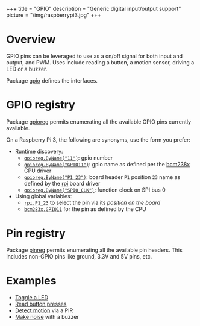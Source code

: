 +++
title = "GPIO"
description = "Generic digital input/output support"
picture = "/img/raspberrypi3.jpg"
+++

# Overview

GPIO pins can be leveraged to use as a on/off signal for both input and output,
and PWM. Uses include reading a button, a motion sensor, driving a LED or a
buzzer.

Package [gpio](https://periph.io/x/periph/conn/gpio) defines the interfaces.


# GPIO registry

Package [gpioreg](https://periph.io/x/periph/conn/gpio/gpioreg) permits
enumerating all the available GPIO pins currently available.

On a Raspberry Pi 3, the following are synonyms, use the form you prefer:

- Runtime discovery:
  - [`gpioreg.ByName("11")`](https://periph.io/x/periph/conn/gpio/gpioreg#ByName):
    gpio number
  - [`gpioreg.ByName("GPIO11")`](https://periph.io/x/periph/conn/gpio/gpioreg#ByName):
    gpio name as defined per the
    [bcm238x](https://periph.io/x/periph/host/bcm283x) CPU driver
  - [`gpioreg.ByName("P1_23")`](https://periph.io/x/periph/conn/gpio/gpioreg#ByName):
    board header `P1` position `23` name as defined by the
    [rpi](https://periph.io/x/periph/host/rpi) board driver
  - [`gpioreg.ByName("SPI0_CLK")`](https://periph.io/x/periph/conn/gpio/gpioreg#ByName):
    function clock on SPI bus 0
- Using global variables:
  - [`rpi.P1_23`](https://periph.io/x/periph/host/rpi#P1_33) to
    select the pin via its _position on the board_
  - [`bcm283x.GPIO11`](https://periph.io/x/periph/host/bcm283x#GPIO13) for the
    pin as defined by the CPU


# Pin registry

Package [pinreg](https://periph.io/x/periph/conn/pin/pinreg) permits
enumerating all the available pin headers. This includes non-GPIO pins like
ground, 3.3V and 5V pins, etc.


# Examples

- [Toggle a LED](/device/led/)
- [Read button presses](/device/button/)
- [Detect motion](/device/pir/) via a PIR
- [Make noise](/device/buzzer/) with a buzzer
